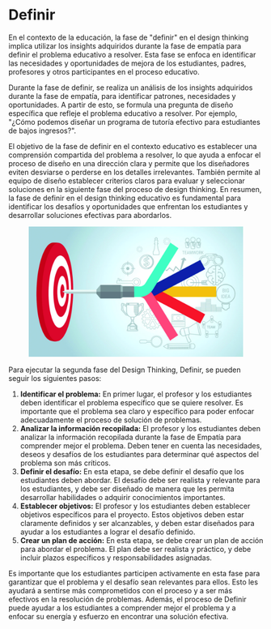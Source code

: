 # Definir

En el contexto de la educación, la fase de "definir" en el design thinking implica utilizar los insights adquiridos durante la fase de empatía para definir el problema educativo a resolver. Esta fase se enfoca en identificar las necesidades y oportunidades de mejora de los estudiantes, padres, profesores y otros participantes en el proceso educativo.

Durante la fase de definir, se realiza un análisis de los insights adquiridos durante la fase de empatía, para identificar patrones, necesidades y oportunidades. A partir de esto, se formula una pregunta de diseño específica que refleje el problema educativo a resolver. Por ejemplo, "¿Cómo podemos diseñar un programa de tutoría efectivo para estudiantes de bajos ingresos?".

El objetivo de la fase de definir en el contexto educativo es establecer una comprensión compartida del problema a resolver, lo que ayuda a enfocar el proceso de diseño en una dirección clara y permite que los diseñadores eviten desviarse o perderse en los detalles irrelevantes. También permite al equipo de diseño establecer criterios claros para evaluar y seleccionar soluciones en la siguiente fase del proceso de design thinking. En resumen, la fase de definir en el design thinking educativo es fundamental para identificar los desafíos y oportunidades que enfrentan los estudiantes y desarrollar soluciones efectivas para abordarlos.

<figure><img src="../.gitbook/assets/image (15).png" alt=""><figcaption></figcaption></figure>

Para ejecutar la segunda fase del Design Thinking, Definir, se pueden seguir los siguientes pasos:

1. **Identificar el problema:** En primer lugar, el profesor y los estudiantes deben identificar el problema específico que se quiere resolver. Es importante que el problema sea claro y específico para poder enfocar adecuadamente el proceso de solución de problemas.
2. **Analizar la información recopilada:** El profesor y los estudiantes deben analizar la información recopilada durante la fase de Empatía para comprender mejor el problema. Deben tener en cuenta las necesidades, deseos y desafíos de los estudiantes para determinar qué aspectos del problema son más críticos.
3. **Definir el desafío:** En esta etapa, se debe definir el desafío que los estudiantes deben abordar. El desafío debe ser realista y relevante para los estudiantes, y debe ser diseñado de manera que les permita desarrollar habilidades o adquirir conocimientos importantes.
4. **Establecer objetivos:** El profesor y los estudiantes deben establecer objetivos específicos para el proyecto. Estos objetivos deben estar claramente definidos y ser alcanzables, y deben estar diseñados para ayudar a los estudiantes a lograr el desafío definido.
5. **Crear un plan de acción:** En esta etapa, se debe crear un plan de acción para abordar el problema. El plan debe ser realista y práctico, y debe incluir plazos específicos y responsabilidades asignadas.

Es importante que los estudiantes participen activamente en esta fase para garantizar que el problema y el desafío sean relevantes para ellos. Esto les ayudará a sentirse más comprometidos con el proceso y a ser más efectivos en la resolución de problemas. Además, el proceso de Definir puede ayudar a los estudiantes a comprender mejor el problema y a enfocar su energía y esfuerzo en encontrar una solución efectiva.
